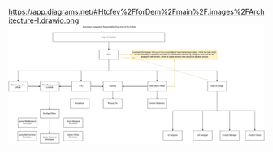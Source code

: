 https://app.diagrams.net/#Htcfev%2FforDem%2Fmain%2F.images%2FArchitecture-I.drawio.png
![Alt](./Architecture-I.drawio.png)
